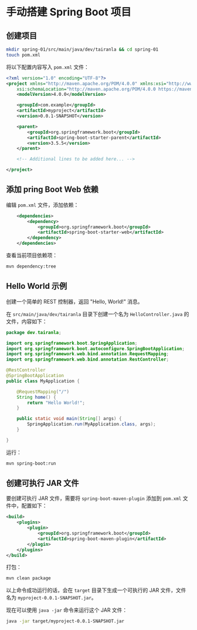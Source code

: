 # 手动搭建 Spring Boot 项目

## 创建项目

```bash
mkdir spring-01/src/main/java/dev/tairanla && cd spring-01
touch pom.xml
```

将以下配置内容写入 `pom.xml` 文件：

```xml
<?xml version="1.0" encoding="UTF-8"?>
<project xmlns="http://maven.apache.org/POM/4.0.0" xmlns:xsi="http://www.w3.org/2001/XMLSchema-instance"
	xsi:schemaLocation="http://maven.apache.org/POM/4.0.0 https://maven.apache.org/xsd/maven-4.0.0.xsd">
	<modelVersion>4.0.0</modelVersion>

	<groupId>com.example</groupId>
	<artifactId>myproject</artifactId>
	<version>0.0.1-SNAPSHOT</version>

	<parent>
		<groupId>org.springframework.boot</groupId>
		<artifactId>spring-boot-starter-parent</artifactId>
		<version>3.5.5</version>
	</parent>

	<!-- Additional lines to be added here... -->

</project>
```

## 添加 pring Boot Web 依赖

编辑 `pom.xml` 文件，添加依赖：

```xml
    <dependencies>
        <dependency>
            <groupId>org.springframework.boot</groupId>
            <artifactId>spring-boot-starter-web</artifactId>
        </dependency>
    </dependencies>
```

查看当前项目依赖项：

```bash
mvn dependency:tree
```

## Hello World 示例

创建一个简单的 REST 控制器，返回 "Hello, World!" 消息。

在 `src/main/java/dev/tairanla` 目录下创建一个名为 `HelloController.java` 的文件，内容如下：

```java
package dev.tairanla;

import org.springframework.boot.SpringApplication;
import org.springframework.boot.autoconfigure.SpringBootApplication;
import org.springframework.web.bind.annotation.RequestMapping;
import org.springframework.web.bind.annotation.RestController;

@RestController
@SpringBootApplication
public class MyApplication {

	@RequestMapping("/")
	String home() {
		return "Hello World!";
	}

	public static void main(String[] args) {
		SpringApplication.run(MyApplication.class, args);
	}

}
```

运行：

```bash
mvn spring-boot:run
```

## 创建可执行 JAR 文件

要创建可执行 JAR 文件，需要将 `spring-boot-maven-plugin` 添加到 `pom.xml` 文件中，配置如下：

```xml
<build>
    <plugins>
        <plugin>
            <groupId>org.springframework.boot</groupId>
            <artifactId>spring-boot-maven-plugin</artifactId>
        </plugin>
    </plugins>
</build>
```

打包：

```bash
mvn clean package
```

以上命令成功运行的话，会在 `target` 目录下生成一个可执行的 JAR 文件，文件名为 `myproject-0.0.1-SNAPSHOT.jar`。

现在可以使用 `java -jar` 命令来运行这个 JAR 文件：

```bash
java -jar target/myproject-0.0.1-SNAPSHOT.jar
```
